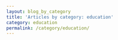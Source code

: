 ```yaml
---
layout: blog_by_category
title: 'Articles by category: education'
category: education
permalink: /category/education/
---
```

